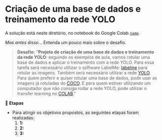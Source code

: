 # Criação de uma base de dados e treinamento da rede YOLO


A solução está neste diretório, no notebook do Google Colab [`name`](https://github.com/FlaviaLopes/dio-challenges-coding-the-future-with-baires-dev/blob/main/projeto_4/name.ipynb).

$Mas$ $antes$ $disso$... Entenda um pouco mais sobre o desafio.

> **Desafio:** 
"__Projeto de criação de uma base de dados e treinamento da rede YOLO__: seguindo os exemplos de aula, vamos rotular uma base de dados e aplicar o treinamento com a rede YOLO. Para essa tarefa será necessário utilizar o software LabelMe: [labelme](http://labelme.csail.mit.edu/Release3.0/) para rotular as imagens. Também será necessário utilizar a rede [YOLO](https://pjreddie.com/darknet/yolo/). Para quem preferir e quiser rotular uma base de dados, pode usar as imagens já rotuladas do [COCO](https://cocodataset.org/#home). E para quem estiver utilizando um computador que não consiga rodar a rede YOLO, pode utilizar o transfer learning no [COLAB](https://colab.research.google.com/drive/1lTGZsfMaGUpBG4inDIQwIJVW476ibXk_#scrollTo=j0t221djS1Gk)."

🎯 **Etapas**
- Para atingir os objetivos propostos, as seguintes etapas foram realizadas:  
  1. **1:** 
  2. **2:** 
  3. **3:** 

